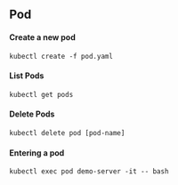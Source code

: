 
## Pod
#### Create a new pod
`kubectl create -f pod.yaml`

#### List Pods
`kubectl get pods`

#### Delete Pods 
`kubectl delete pod [pod-name]`

#### Entering a pod
`kubectl exec pod demo-server -it -- bash`

